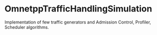 OmnetppTrafficHandlingSimulation
================================

Implementation of few traffic generators and Admission Control, Profiler, Scheduler algorithms.